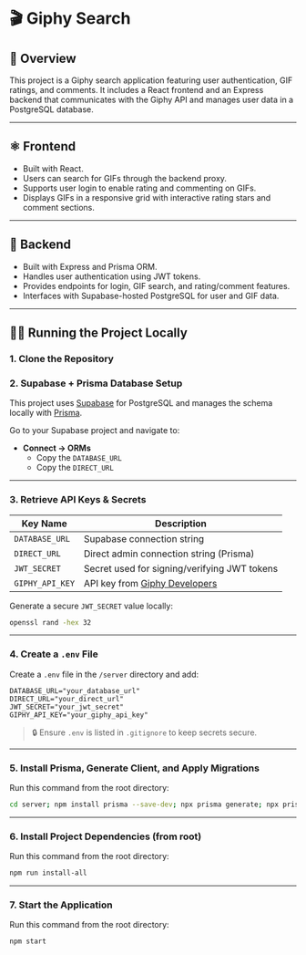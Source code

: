 # 🎬 Giphy Search

## 📝 Overview
This project is a Giphy search application featuring user authentication, GIF ratings, and comments. It includes a React frontend and an Express backend that communicates with the Giphy API and manages user data in a PostgreSQL database.

---

## ⚛️ Frontend

- Built with React.
- Users can search for GIFs through the backend proxy.
- Supports user login to enable rating and commenting on GIFs.
- Displays GIFs in a responsive grid with interactive rating stars and comment sections.

---

## 🚀 Backend

- Built with Express and Prisma ORM.
- Handles user authentication using JWT tokens.
- Provides endpoints for login, GIF search, and rating/comment features.
- Interfaces with Supabase-hosted PostgreSQL for user and GIF data.

---

## 🏃‍♂️ Running the Project Locally

### 1. Clone the Repository

### 2. Supabase + Prisma Database Setup

This project uses [Supabase](https://supabase.com/) for PostgreSQL and manages the schema locally with [Prisma](https://www.prisma.io/).

Go to your Supabase project and navigate to:

- **Connect → ORMs**
  - Copy the `DATABASE_URL`
  - Copy the `DIRECT_URL`

---

### 3. Retrieve API Keys & Secrets

| Key Name        | Description                                                             |
|-----------------|-------------------------------------------------------------------------|
| `DATABASE_URL`  | Supabase connection string                                              |
| `DIRECT_URL`    | Direct admin connection string (Prisma)                                 |
| `JWT_SECRET`    | Secret used for signing/verifying JWT tokens                            |
| `GIPHY_API_KEY` | API key from [Giphy Developers](https://developers.giphy.com/explorer/) |

Generate a secure `JWT_SECRET` value locally:

```bash
openssl rand -hex 32
```

---

### 4. Create a `.env` File

Create a `.env` file in the `/server` directory and add:

```env
DATABASE_URL="your_database_url"
DIRECT_URL="your_direct_url"
JWT_SECRET="your_jwt_secret"
GIPHY_API_KEY="your_giphy_api_key"
```

> 🔒 Ensure `.env` is listed in `.gitignore` to keep secrets secure.

---

### 5. Install Prisma, Generate Client, and Apply Migrations
Run this command from the root directory:

```bash
cd server; npm install prisma --save-dev; npx prisma generate; npx prisma migrate dev --name init
```

---

### 6. Install Project Dependencies (from root)
Run this command from the root directory:

```bash
npm run install-all
```


---

### 7. Start the Application 
Run this command from the root directory:

```bash
npm start
```


